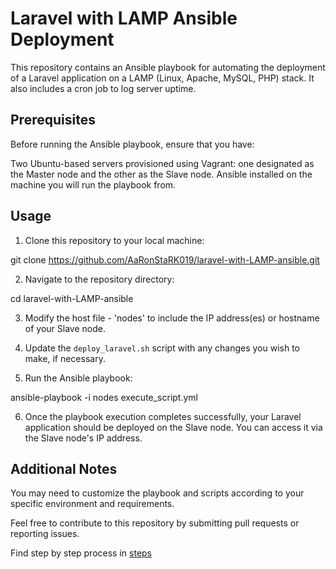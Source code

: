 # Laravel with LAMP Ansible Deployment

This repository contains an Ansible playbook for automating the deployment of a Laravel application on a LAMP (Linux, Apache, MySQL, PHP) stack. It also includes a cron job to log server uptime.

## Prerequisites

Before running the Ansible playbook, ensure that you have:

Two Ubuntu-based servers provisioned using Vagrant: one designated as the Master node and the other as the Slave node.
Ansible installed on the machine you will run the playbook from.


## Usage

1. Clone this repository to your local machine:

git clone https://github.com/AaRonStaRK019/laravel-with-LAMP-ansible.git

2. Navigate to the repository directory:

cd laravel-with-LAMP-ansible

3. Modify the host file - 'nodes' to include the IP address(es) or hostname of your Slave node.

4. Update the `deploy_laravel.sh` script with any changes you wish to make, if necessary.

5. Run the Ansible playbook:

ansible-playbook -i nodes execute_script.yml

6. Once the playbook execution completes successfully, your Laravel application should be deployed on the Slave node. You can access it via the Slave node's IP address.

## Additional Notes

You may need to customize the playbook and scripts according to your specific environment and requirements.

Feel free to contribute to this repository by submitting pull requests or reporting issues.

Find step by step process in [steps](./steps.md)